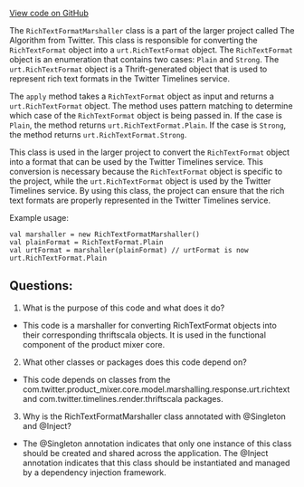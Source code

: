 [View code on GitHub](https://github.com/misbahsy/the-algorithm/product-mixer/core/src/main/scala/com/twitter/product_mixer/core/functional_component/marshaller/response/urt/richtext/RichTextFormatMarshaller.scala)

The `RichTextFormatMarshaller` class is a part of the larger project called The Algorithm from Twitter. This class is responsible for converting the `RichTextFormat` object into a `urt.RichTextFormat` object. The `RichTextFormat` object is an enumeration that contains two cases: `Plain` and `Strong`. The `urt.RichTextFormat` object is a Thrift-generated object that is used to represent rich text formats in the Twitter Timelines service.

The `apply` method takes a `RichTextFormat` object as input and returns a `urt.RichTextFormat` object. The method uses pattern matching to determine which case of the `RichTextFormat` object is being passed in. If the case is `Plain`, the method returns `urt.RichTextFormat.Plain`. If the case is `Strong`, the method returns `urt.RichTextFormat.Strong`.

This class is used in the larger project to convert the `RichTextFormat` object into a format that can be used by the Twitter Timelines service. This conversion is necessary because the `RichTextFormat` object is specific to the project, while the `urt.RichTextFormat` object is used by the Twitter Timelines service. By using this class, the project can ensure that the rich text formats are properly represented in the Twitter Timelines service.

Example usage:

```
val marshaller = new RichTextFormatMarshaller()
val plainFormat = RichTextFormat.Plain
val urtFormat = marshaller(plainFormat) // urtFormat is now urt.RichTextFormat.Plain
```
## Questions: 
 1. What is the purpose of this code and what does it do?
- This code is a marshaller for converting RichTextFormat objects into their corresponding thriftscala objects. It is used in the functional component of the product mixer core.

2. What other classes or packages does this code depend on?
- This code depends on classes from the com.twitter.product_mixer.core.model.marshalling.response.urt.richtext and com.twitter.timelines.render.thriftscala packages.

3. Why is the RichTextFormatMarshaller class annotated with @Singleton and @Inject?
- The @Singleton annotation indicates that only one instance of this class should be created and shared across the application. The @Inject annotation indicates that this class should be instantiated and managed by a dependency injection framework.
